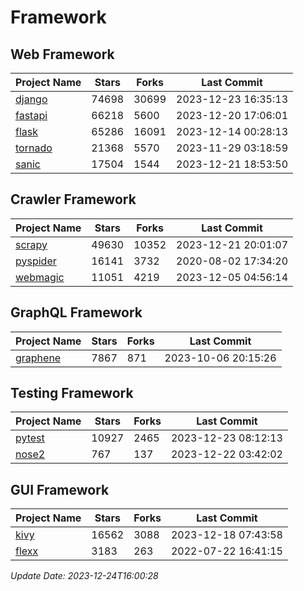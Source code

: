 # Framework

## Web Framework
| Project Name | Stars | Forks | Last Commit |
| ------------ | ----- | ----- | ----------- |
| [django](https://github.com/django/django) | 74698 | 30699 | 2023-12-23 16:35:13 |
| [fastapi](https://github.com/tiangolo/fastapi) | 66218 | 5600 | 2023-12-20 17:06:01 |
| [flask](https://github.com/pallets/flask) | 65286 | 16091 | 2023-12-14 00:28:13 |
| [tornado](https://github.com/tornadoweb/tornado) | 21368 | 5570 | 2023-11-29 03:18:59 |
| [sanic](https://github.com/sanic-org/sanic) | 17504 | 1544 | 2023-12-21 18:53:50 |

## Crawler Framework
| Project Name | Stars | Forks | Last Commit |
| ------------ | ----- | ----- | ----------- |
| [scrapy](https://github.com/scrapy/scrapy) | 49630 | 10352 | 2023-12-21 20:01:07 |
| [pyspider](https://github.com/binux/pyspider) | 16141 | 3732 | 2020-08-02 17:34:20 |
| [webmagic](https://github.com/code4craft/webmagic) | 11051 | 4219 | 2023-12-05 04:56:14 |

## GraphQL Framework
| Project Name | Stars | Forks | Last Commit |
| ------------ | ----- | ----- | ----------- |
| [graphene](https://github.com/graphql-python/graphene) | 7867 | 871 | 2023-10-06 20:15:26 |

## Testing Framework
| Project Name | Stars | Forks | Last Commit |
| ------------ | ----- | ----- | ----------- |
| [pytest](https://github.com/pytest-dev/pytest) | 10927 | 2465 | 2023-12-23 08:12:13 |
| [nose2](https://github.com/nose-devs/nose2) | 767 | 137 | 2023-12-22 03:42:02 |

## GUI Framework
| Project Name | Stars | Forks | Last Commit |
| ------------ | ----- | ----- | ----------- |
| [kivy](https://github.com/kivy/kivy) | 16562 | 3088 | 2023-12-18 07:43:58 |
| [flexx](https://github.com/flexxui/flexx) | 3183 | 263 | 2022-07-22 16:41:15 |

*Update Date: 2023-12-24T16:00:28*